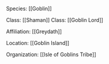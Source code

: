 Species: [[Goblin]]

Class: [[Shaman]]
Class: [[Goblin Lord]]

Affiliation: [[Greydath]]

Location: [[Goblin Island]]

Organization: [[Isle of Goblins Tribe]]

